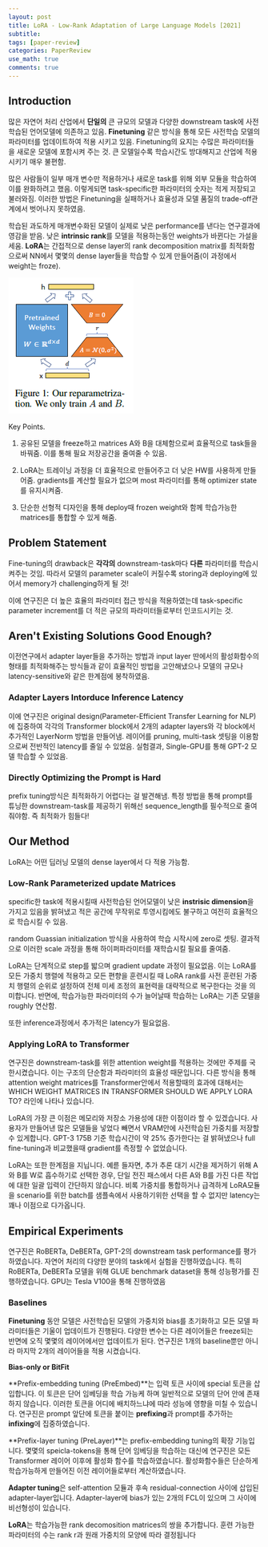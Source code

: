 ```yaml
---
layout: post
title: LoRA - Low-Rank Adaptation of Large Language Models [2021]
subtitle: 
tags: [paper-review]
categories: PaperReview
use_math: true
comments: true
---
```


## Introduction

많은 자연어 처리 산업에서 **단일의** 큰 규모의 모델과 다양한 downstream task에 사전학습된 언어모델에 의존하고 있음. **Finetuning** 같은 방식을 통해 모든 사전학습 모델의 파라미터를 업데이트하여 적용 시키고 있음. Finetuning의 요지는 수많은 파라미터들을 새로운 모델에 포함시켜 주는 것. 큰 모델일수록 학습시간도 방대해지고 산업에 적용시키기 매우 불편함. 

많은 사람들이 일부 매개 변수만 적용하거나 새로운 task를 위해 외부 모듈을 학습하여 이를 완화하려고 했음. 이렇게되면 task-specific한 파라미터의 숫자는 적게 저장되고 불러와짐. 이러한 방법은 Finetuning을 실패하거나 효율성과 모델 품질의 trade-off관계에서 벗어나지 못하였음.

학습된 과도하게 매개변수화된 모델이 실제로 낮은 performance를 낸다는 연구결과에 영감을 받음. 낮은 **intrinsic rank**를 모델을 적용하는동안 weights가 바뀐다는 가설을 세움. **LoRA**는 간접적으로 dense layer의 rank decomposition matrix를 최적화함으로써 NN에서 몇몇의 dense layer들을 학습할 수 있게 만들어줌(이 과정에서 weight는 froze). 

![figure1](/img/LoRA/figure1.png)

Key Points.

1. 공유된 모델을 freeze하고 matrices A와 B을 대체함으로써 효율적으로 task들을 바꿔줌. 이를 통해 필요 저장공간을 줄여줄 수 있음.

2. LoRA는 트레이닝 과정을 더 효율적으로 만들어주고 더 낮은 HW를 사용하게 만들어줌. gradients를 계산할 필요가 없으며 most 파라미터를 통해 optimizer state를 유지시켜줌. 

3. 단순한 선형적 디자인을 통해 deploy때 frozen weight와 함께 학습가능한 matrices를 통합할 수 있게 해줌.


## Problem Statement

Fine-tuning의 drawback은 **각각의** downstream-task마다 **다른** 파라미터를 학습시켜주는 것임. 따라서 모델의 parameter scale이 커질수록 storing과 deploying에 있어서 memory가 challenging하게 될 것!

이에 연구진은 더 높은 효율의 파라미터 접근 방식을 적용하였는데 task-specific parameter increment를 더 적은 규모의 파라미터들로부터 인코드시키는 것.

## Aren't Existing Solutions Good Enough?

이전연구에서 adapter layer들을 추가하는 방법과 input layer 딴에서의 활성화함수의 형태를 최적화해주는 방식들과 같이 효율적인 방법을 고안해냈으나 모델의 규모나 latency-sensitive와 같은 한계점에 봉착하였음.

### Adapter Layers Intorduce Inference Latency 

이에 연구진은 original design(Parameter-Efficient Transfer Learning for NLP)에 집중하여 각각의 Transformer block에서 2개의 adapter layers와 각 block에서 추가적인 LayerNorm 방법을 만들어냄. 레이어를 pruning, multi-task 셋팅을 이용함으로써 전반적인 latency를 줄일 수 있었음. 실험결과, Single-GPU를 통해 GPT-2 모델 학습할 수 있었음. 

### Directly Optimizing the Prompt is Hard

prefix tuning방식은 최적화하기 어렵다는 걸 발견해냄. 특정 방법을 통해 prompt를 튜닝한 downstream-task를 제공하기 위해선 sequence_length를 필수적으로 줄여줘야함. 즉 최적화가 힘들다!

## Our Method

LoRA는 어떤 딥러닝 모델의 dense layer에서 다 적용 가능함. 

### Low-Rank Parameterized update Matrices

specific한 task에 적용시킬때 사전학습된 언어모델이 낮은 **instrisic dimension**을 가지고 있음을 밝혀냈고 적은 공간에 무작위로 투영시킴에도 불구하고 여전히 효율적으로 학습시킬 수 있음. 

random Guassian initialization 방식을 사용하여 학습 시작시에 zero로 셋팅. 결과적으로 이러한 scale 과정을 통해 하이퍼파라미터를 재학습시킬 필요를 줄여줌. 

LoRA는 단계적으로 step를 밟으며 gradient update 과정이 필요없음. 이는 LoRA를 모든 가중치 행렬에 적용하고 모든 편향을 훈련시킬 때 LoRA rank를 사전 훈련된 가중치 행렬의 순위로 설정하여 전체 미세 조정의 표현력을 대략적으로 복구한다는 것을 의미합니다. 반면에, 학습가능한 파라미터의 수가 늘어날때 학습하는 LoRA는 기존 모델을 roughly 연산함.

또한 inference과정에서 추가적은 latency가 필요없음.

### Applying LoRA to Transformer

연구진은 downstream-task를 위한 attention weight를 적용하는 것에만 주제를 국한시켰습니다. 이는 구조의 단순함과 파라미터의 효율성 때문입니다. 다른 방식을 통해 attention weight matrices를 Transformer안에서 적용할때의 효과에 대해서는 WHICH WEIGHT MATRICES IN TRANSFORMER SHOULD WE APPLY LORA TO? 라인에 나타나 있습니다. 

LoRA의 가장 큰 이점은 메모리와 저장소 가용성에 대한 이점이라 할 수 있겠습니다. 사용자가 만들어낸 많은 모델들을 넣었다 빼면서 VRAM안에 사전학습된 가중치를 저장할 수 있게합니다. GPT-3 175B 기준 학습시간이 약 25% 증가한다는 걸 밝혀냈으나 full fine-tuning과 비교했을때 gradient를 측정할 수 없었습니다.

LoRA는 또한 한계점을 지닙니다. 예륻 들자면, 추가 추론 대기 시간을 제거하기 위해 A와 B를 W로 흡수하기로 선택한 경우, 단일 전진 패스에서 다른 A와 B를 가진 다른 작업에 대한 일괄 입력이 간단하지 않습니다. 비록 가중치를 통합하거나 급격하게 LoRA모듈을 scenario를 위한 batch를 샘플속에서 사용하기위한 선택을 할 수 없지만 latency는 꽤나 이점으로 다가옵니다.

## Empirical Experiments

연구진은 RoBERTa, DeBERTa, GPT-2의 downstream task performance를 평가하였습니다. 자연어 처리의 다양한 분야의 task에서 실험을 진행하였습니다. 특히 RoBERTa, DeBERTa 모델을 위해 GLUE benchmark dataset을 통해 성능평가를 진행하였습니다. GPU는 Tesla V100을 통해 진행하였음

### Baselines

**Finetuning** 동안 모델은 사전학습된 모델의 가중치와 bias를 초기화하고 모든 모델 파라미터들은 기울이 업데이트가 진행된다. 다양한 변수는 다른 레이어들은 freeze되는 반면에 오직 몇몇의 레이어에서만 업데이트가 된다. 연구진은 1개의 baseline뿐만 아니라 마지막 2개의 레이어들을 적용 시켰습니다. 

**Bias-only or BitFit** 

**Prefix-embedding tuning (PreEmbed)**는 입력 토큰 사이에 special 토큰을 삽입합니다. 이 토큰은 단어 임베딩을 학습 가능케 하며 일반적으로 모델의 단어 안에 존재하지 않습니다. 이러한 토큰을 어디에 배치하느냐에 따라 성능에 영향을 미칠 수 있습니다. 연구진은 prompt 앞단에 토큰을 붙이는 **prefixing**과 prompt를 추가하는 **infixing**에 집중하였습니다. 

**Prefix-layer tuning (PreLayer)**는 prefix-embedding tuning의 확장 기능입니다. 몇몇의 speicla-tokens을 통해 단어 임베딩을 학습하는 대신에 연구진은 모든 Transformer 레이어 이후에 활성화 함수를 학습하였습니다. 활성화함수들은 단순하게 학습가능하게 만들어진 이전 레이어들로부터 계산하였습니다.

**Adapter tuning**은 self-attention 모듈과 후속 residual-connection 사이에 삽입된 adapter-layer입니다. Adapter-layer에 bias가 있는 2개의 FCL이 있으며 그 사이에 비선형성이 있습니다. 

**LoRA**는 학습가능한 rank decomosition matrices의 쌍을 추가합니다. 훈련 가능한 파라미터의 수는 rank r과 원래 가중치의 모양에 따라 결정됩니다